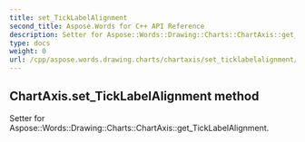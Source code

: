 ```yaml
---
title: set_TickLabelAlignment
second_title: Aspose.Words for C++ API Reference
description: Setter for Aspose::Words::Drawing::Charts::ChartAxis::get_TickLabelAlignment. 
type: docs
weight: 0
url: /cpp/aspose.words.drawing.charts/chartaxis/set_ticklabelalignment/
---
```

## ChartAxis.set_TickLabelAlignment method


Setter for Aspose::Words::Drawing::Charts::ChartAxis::get_TickLabelAlignment. 

